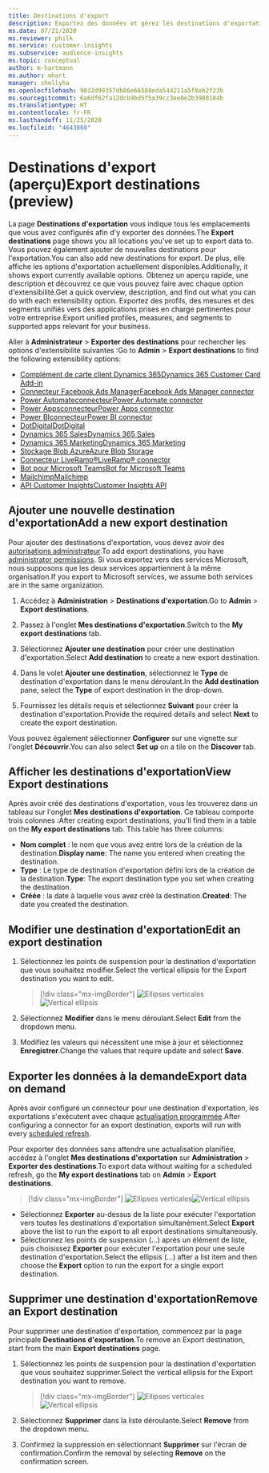 ```yaml
---
title: Destinations d'export
description: Exportez des données et gérez les destinations d'exportation.
ms.date: 07/21/2020
ms.reviewer: philk
ms.service: customer-insights
ms.subservice: audience-insights
ms.topic: conceptual
author: m-hartmann
ms.author: mhart
manager: shellyha
ms.openlocfilehash: 9032d99357db86e66588eda544211a5f8eb2f23b
ms.sourcegitcommit: 6a6df62fa12dcb9bd5f5a39cc3ee0e2b3988184b
ms.translationtype: HT
ms.contentlocale: fr-FR
ms.lasthandoff: 11/25/2020
ms.locfileid: "4643860"
---
```

# <a name="export-destinations-preview"></a><span data-ttu-id="9c0d9-103">Destinations d'export (aperçu)</span><span class="sxs-lookup"><span data-stu-id="9c0d9-103">Export destinations (preview)</span></span>

<span data-ttu-id="9c0d9-104">La page **Destinations d'exportation** vous indique tous les emplacements que vous avez configurés afin d'y exporter des données.</span><span class="sxs-lookup"><span data-stu-id="9c0d9-104">The **Export destinations** page shows you all locations you've set up to export data to.</span></span> <span data-ttu-id="9c0d9-105">Vous pouvez également ajouter de nouvelles destinations pour l'exportation.</span><span class="sxs-lookup"><span data-stu-id="9c0d9-105">You can also add new destinations for export.</span></span> <span data-ttu-id="9c0d9-106">De plus, elle affiche les options d'exportation actuellement disponibles.</span><span class="sxs-lookup"><span data-stu-id="9c0d9-106">Additionally, it shows export currently available options.</span></span> <span data-ttu-id="9c0d9-107">Obtenez un aperçu rapide, une description et découvrez ce que vous pouvez faire avec chaque option d'extensibilité.</span><span class="sxs-lookup"><span data-stu-id="9c0d9-107">Get a quick overview, description, and find out what you can do with each extensibility option.</span></span> <span data-ttu-id="9c0d9-108">Exportez des profils, des mesures et des segments unifiés vers des applications prises en charge pertinentes pour votre entreprise.</span><span class="sxs-lookup"><span data-stu-id="9c0d9-108">Export unified profiles, measures, and segments to supported apps relevant for your business.</span></span>

<span data-ttu-id="9c0d9-109">Aller à **Administrateur** > **Exporter des destinations** pour rechercher les options d'extensibilité suivantes :</span><span class="sxs-lookup"><span data-stu-id="9c0d9-109">Go to **Admin** > **Export destinations** to find the following extensibility options:</span></span>

- [<span data-ttu-id="9c0d9-110">Complément de carte client Dynamics 365</span><span class="sxs-lookup"><span data-stu-id="9c0d9-110">Dynamics 365 Customer Card Add-in</span></span>](customer-card-add-in.md)
- [<span data-ttu-id="9c0d9-111">Connecteur Facebook Ads Manager</span><span class="sxs-lookup"><span data-stu-id="9c0d9-111">Facebook Ads Manager connector</span></span>](export-facebook.md)
- [<span data-ttu-id="9c0d9-112">Power Automateconnecteur</span><span class="sxs-lookup"><span data-stu-id="9c0d9-112">Power Automate connector</span></span>](export-power-automate.md)
- [<span data-ttu-id="9c0d9-113">Power Appsconnecteur</span><span class="sxs-lookup"><span data-stu-id="9c0d9-113">Power Apps connector</span></span>](export-power-apps.md)
- [<span data-ttu-id="9c0d9-114">Power BIconnecteur</span><span class="sxs-lookup"><span data-stu-id="9c0d9-114">Power BI connector</span></span>](export-power-bi.md)
- [<span data-ttu-id="9c0d9-115">DotDigital</span><span class="sxs-lookup"><span data-stu-id="9c0d9-115">DotDigital</span></span>](export-dotdigital.md)
- [<span data-ttu-id="9c0d9-116">Dynamics 365 Sales</span><span class="sxs-lookup"><span data-stu-id="9c0d9-116">Dynamics 365 Sales</span></span>](export-dynamics365-sales.md)
- [<span data-ttu-id="9c0d9-117">Dynamics 365 Marketing</span><span class="sxs-lookup"><span data-stu-id="9c0d9-117">Dynamics 365 Marketing</span></span>](export-dynamics365-marketing.md)
- [<span data-ttu-id="9c0d9-118">Stockage Blob Azure</span><span class="sxs-lookup"><span data-stu-id="9c0d9-118">Azure Blob Storage</span></span>](export-azure-blob-storage.md)
- [<span data-ttu-id="9c0d9-119">Connecteur LiveRamp&reg;</span><span class="sxs-lookup"><span data-stu-id="9c0d9-119">LiveRamp&reg; connector</span></span>](export-liveramp.md)
- [<span data-ttu-id="9c0d9-120">Bot pour Microsoft Teams</span><span class="sxs-lookup"><span data-stu-id="9c0d9-120">Bot for Microsoft Teams</span></span>](export-teams-bot.md)
- [<span data-ttu-id="9c0d9-121">Mailchimp</span><span class="sxs-lookup"><span data-stu-id="9c0d9-121">Mailchimp</span></span>](export-mailchimp.md)
- [<span data-ttu-id="9c0d9-122">API Customer Insights</span><span class="sxs-lookup"><span data-stu-id="9c0d9-122">Customer Insights API</span></span>](apis.md)

## <a name="add-a-new-export-destination"></a><span data-ttu-id="9c0d9-123">Ajouter une nouvelle destination d'exportation</span><span class="sxs-lookup"><span data-stu-id="9c0d9-123">Add a new export destination</span></span>

<span data-ttu-id="9c0d9-124">Pour ajouter des destinations d'exportation, vous devez avoir des [autorisations administrateur](permissions.md).</span><span class="sxs-lookup"><span data-stu-id="9c0d9-124">To add export destinations, you have [administrator permissions](permissions.md).</span></span> <span data-ttu-id="9c0d9-125">Si vous exportez vers des services Microsoft, nous supposons que les deux services appartiennent à la même organisation.</span><span class="sxs-lookup"><span data-stu-id="9c0d9-125">If you export to Microsoft services, we assume both services are in the same organization.</span></span>

1. <span data-ttu-id="9c0d9-126">Accédez à **Administration** > **Destinations d'exportation**.</span><span class="sxs-lookup"><span data-stu-id="9c0d9-126">Go to **Admin** > **Export destinations**.</span></span>

1. <span data-ttu-id="9c0d9-127">Passez à l'onglet **Mes destinations d'exportation**.</span><span class="sxs-lookup"><span data-stu-id="9c0d9-127">Switch to the **My export destinations** tab.</span></span>

1. <span data-ttu-id="9c0d9-128">Sélectionnez **Ajouter une destination** pour créer une destination d'exportation.</span><span class="sxs-lookup"><span data-stu-id="9c0d9-128">Select **Add destination** to create a new export destination.</span></span>

1. <span data-ttu-id="9c0d9-129">Dans le volet **Ajouter une destination**, sélectionnez le **Type** de destination d'exportation dans le menu déroulant.</span><span class="sxs-lookup"><span data-stu-id="9c0d9-129">In the **Add destination** pane, select the **Type** of export destination in the drop-down.</span></span>

1. <span data-ttu-id="9c0d9-130">Fournissez les détails requis et sélectionnez **Suivant** pour créer la destination d'exportation.</span><span class="sxs-lookup"><span data-stu-id="9c0d9-130">Provide the required details and select **Next** to create the export destination.</span></span>

<span data-ttu-id="9c0d9-131">Vous pouvez également sélectionner **Configurer** sur une vignette sur l'onglet **Découvrir**.</span><span class="sxs-lookup"><span data-stu-id="9c0d9-131">You can also select **Set up** on a tile on the **Discover** tab.</span></span>

## <a name="view-export-destinations"></a><span data-ttu-id="9c0d9-132">Afficher les destinations d'exportation</span><span class="sxs-lookup"><span data-stu-id="9c0d9-132">View Export destinations</span></span>

<span data-ttu-id="9c0d9-133">Après avoir créé des destinations d'exportation, vous les trouverez dans un tableau sur l'onglet **Mes destinations d'exportation**. Ce tableau comporte trois colonnes :</span><span class="sxs-lookup"><span data-stu-id="9c0d9-133">After creating export destinations, you'll find them in a table on the **My export destinations** tab. This table has three columns:</span></span>

- <span data-ttu-id="9c0d9-134">**Nom complet** : le nom que vous avez entré lors de la création de la destination.</span><span class="sxs-lookup"><span data-stu-id="9c0d9-134">**Display name**: The name you entered when creating the destination.</span></span>
- <span data-ttu-id="9c0d9-135">**Type** : Le type de destination d'exportation défini lors de la création de la destination.</span><span class="sxs-lookup"><span data-stu-id="9c0d9-135">**Type**: The export destination type you set when creating the destination.</span></span>
- <span data-ttu-id="9c0d9-136">**Créée** : la date à laquelle vous avez créé la destination.</span><span class="sxs-lookup"><span data-stu-id="9c0d9-136">**Created**: The date you created the destination.</span></span>

## <a name="edit-an-export-destination"></a><span data-ttu-id="9c0d9-137">Modifier une destination d'exportation</span><span class="sxs-lookup"><span data-stu-id="9c0d9-137">Edit an export destination</span></span>

1. <span data-ttu-id="9c0d9-138">Sélectionnez les points de suspension pour la destination d'exportation que vous souhaitez modifier.</span><span class="sxs-lookup"><span data-stu-id="9c0d9-138">Select the vertical ellipsis for the Export destination you want to edit.</span></span>

   > [!div class="mx-imgBorder"]
   > <span data-ttu-id="9c0d9-139">![Ellipses verticales](media/export-destinations-page-ellipsis.png "Ellipses verticales")</span><span class="sxs-lookup"><span data-stu-id="9c0d9-139">![Vertical ellipsis](media/export-destinations-page-ellipsis.png "Vertical ellipsis")</span></span>

1. <span data-ttu-id="9c0d9-140">Sélectionnez **Modifier** dans le menu déroulant.</span><span class="sxs-lookup"><span data-stu-id="9c0d9-140">Select **Edit** from the dropdown menu.</span></span>

1. <span data-ttu-id="9c0d9-141">Modifiez les valeurs qui nécessitent une mise à jour et sélectionnez **Enregistrer**.</span><span class="sxs-lookup"><span data-stu-id="9c0d9-141">Change the values that require update and select **Save**.</span></span>

## <a name="export-data-on-demand"></a><span data-ttu-id="9c0d9-142">Exporter les données à la demande</span><span class="sxs-lookup"><span data-stu-id="9c0d9-142">Export data on demand</span></span>

<span data-ttu-id="9c0d9-143">Après avoir configuré un connecteur pour une destination d'exportation, les exportations s'exécutent avec chaque [actualisation programmée](system.md#schedule-tab).</span><span class="sxs-lookup"><span data-stu-id="9c0d9-143">After configuring a connector for an export destination, exports will run with every [scheduled refresh](system.md#schedule-tab).</span></span>

<span data-ttu-id="9c0d9-144">Pour exporter des données sans attendre une actualisation planifiée, accédez à l'onglet **Mes destinations d'exportation** sur **Administration** > **Exporter des destinations**.</span><span class="sxs-lookup"><span data-stu-id="9c0d9-144">To export data without waiting for a scheduled refresh, go the **My export destinations** tab on **Admin** > **Export destinations**.</span></span>

> [!div class="mx-imgBorder"]
> <span data-ttu-id="9c0d9-145">![Ellipses verticales](media/export-destinations-page-ellipsis.png "Ellipses verticales")</span><span class="sxs-lookup"><span data-stu-id="9c0d9-145">![Vertical ellipsis](media/export-destinations-page-ellipsis.png "Vertical ellipsis")</span></span>

- <span data-ttu-id="9c0d9-146">Sélectionnez **Exporter** au-dessus de la liste pour exécuter l'exportation vers toutes les destinations d'exportation simultanément.</span><span class="sxs-lookup"><span data-stu-id="9c0d9-146">Select **Export** above the list to run the export to all export destinations simultaneously.</span></span>
- <span data-ttu-id="9c0d9-147">Sélectionnez les points de suspension (…) après un élément de liste, puis choisissez **Exporter** pour exécuter l'exportation pour une seule destination d'exportation.</span><span class="sxs-lookup"><span data-stu-id="9c0d9-147">Select the ellipsis (...) after a list item and then choose the **Export** option to run the export for a single export destination.</span></span>

## <a name="remove-an-export-destination"></a><span data-ttu-id="9c0d9-148">Supprimer une destination d'exportation</span><span class="sxs-lookup"><span data-stu-id="9c0d9-148">Remove an Export destination</span></span>

<span data-ttu-id="9c0d9-149">Pour supprimer une destination d'exportation, commencez par la page principale **Destinations d'exportation**.</span><span class="sxs-lookup"><span data-stu-id="9c0d9-149">To remove an Export destination, start from the main **Export destinations** page.</span></span>

1. <span data-ttu-id="9c0d9-150">Sélectionnez les points de suspension pour la destination d'exportation que vous souhaitez supprimer.</span><span class="sxs-lookup"><span data-stu-id="9c0d9-150">Select the vertical ellipsis for the Export destination you want to remove.</span></span>

   > [!div class="mx-imgBorder"]
   > <span data-ttu-id="9c0d9-151">![Ellipses verticales](media/export-destinations-page-ellipsis.png "Ellipses verticales")</span><span class="sxs-lookup"><span data-stu-id="9c0d9-151">![Vertical ellipsis](media/export-destinations-page-ellipsis.png "Vertical ellipsis")</span></span>

2. <span data-ttu-id="9c0d9-152">Sélectionnez **Supprimer** dans la liste déroulante.</span><span class="sxs-lookup"><span data-stu-id="9c0d9-152">Select **Remove** from the dropdown menu.</span></span>

3. <span data-ttu-id="9c0d9-153">Confirmez la suppression en sélectionnant **Supprimer** sur l'écran de confirmation.</span><span class="sxs-lookup"><span data-stu-id="9c0d9-153">Confirm the removal by selecting **Remove** on the confirmation screen.</span></span>
